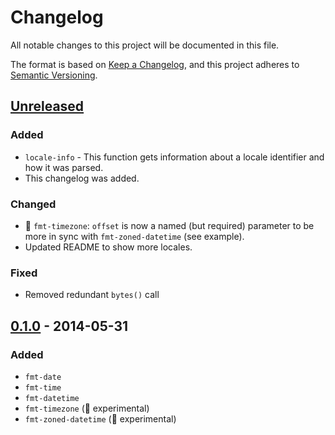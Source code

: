 # Changelog

<!-- markdownlint-configure-file { "no-duplicate-heading": { "siblings_only": true } } -->

All notable changes to this project will be documented in this file.

The format is based on [Keep a Changelog](https://keepachangelog.com/en/1.1.0/),
and this project adheres to [Semantic Versioning](https://semver.org/spec/v2.0.0.html).

<!--
Types of changes:
    - Added for new features.
    - Changed for changes in existing functionality.
    - Deprecated for soon-to-be removed features.
    - Removed for now removed features.
    - Fixed for any bug fixes.
    - Security in case of vulnerabilities.
-->

## [Unreleased]

### Added

- `locale-info` - This function gets information about a locale identifier and how it was parsed.
- This changelog was added.

### Changed

- 🚧 `fmt-timezone`: `offset` is now a named (but required) parameter to be more in sync with `fmt-zoned-datetime` (see example).
- Updated README to show more locales.

### Fixed

- Removed redundant `bytes()` call

## [0.1.0] - 2014-05-31

### Added

- `fmt-date`
- `fmt-time`
- `fmt-datetime`
- `fmt-timezone` (🚧 experimental)
- `fmt-zoned-datetime` (🚧 experimental)

[unreleased]: https://github.com/Nerixyz/icu-typ/compare/v0.1.0...HEAD
[0.1.0]: https://github.com/Nerixyz/icu-typ/releases/tag/v0.1.0

